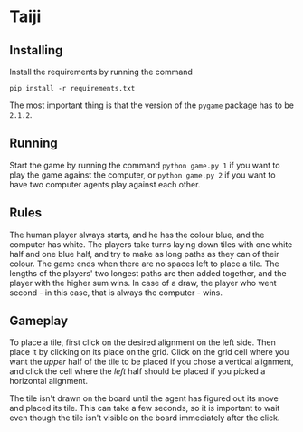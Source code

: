 # Taiji

## Installing 
Install the requirements by running the command

``pip install -r requirements.txt``

The most important thing is that the version of the ``pygame`` package has to be ``2.1.2``.

## Running
Start the game by running the command ``python game.py 1`` if you want to play the game against the computer, or ``python game.py 2`` if you want to have two computer agents play against each other.

## Rules
The human player always starts, and he has the colour blue, and the computer has white. The players take turns laying down tiles with one white half and one blue half, and try to make as long paths as they can of their colour. The game ends when there are no spaces left to place a tile. The lengths of the players' two longest paths are then added together, and the player with the higher sum wins. In case of a draw, the player who went second - in this case, that is always the computer - wins.

## Gameplay
To place a tile, first click on the desired alignment on the left side. Then place it by clicking on its place on the grid. Click on the grid cell where you want the *upper* half of the tile to be placed if you chose a vertical alignment, and click the cell where the *left* half should be placed if you picked a horizontal alignment. 

The tile isn't drawn on the board until the agent has figured out its move and placed its tile. This can take a few seconds, so it is important to wait even though the tile isn't visible on the board immediately after the click.
